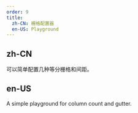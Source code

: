 ```yaml
---
order: 9
title:
  zh-CN: 栅格配置器
  en-US: Playground
---
```


## zh-CN

可以简单配置几种等分栅格和间距。

## en-US

A simple playground for column count and gutter.

